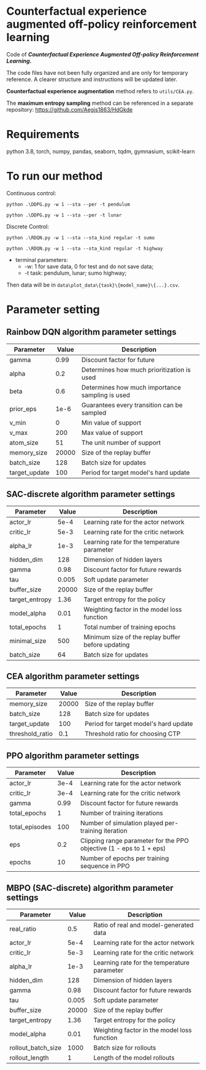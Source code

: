 # Counterfactual experience augmented off-policy reinforcement learning

Code of ***Counterfactual Experience Augmented Off-policy Reinforcement Learning.***

The code files have not been fully organized and are only for temporary reference. A clearer structure and instructions will be updated later.

**Counterfactual experience augmentation** method refers to `utils/CEA.py`.

The **maximum entropy sampling** method can be referenced in a separate repository: https://github.com/Aegis1863/HdGkde

# Requirements

python 3.8, torch, numpy, pandas, seaborn, tqdm, gymnasium, scikit-learn

# To run our method

Continuous control:

`python .\DDPG.py -w 1 --sta --per -t pendulum`

`python .\DDPG.py -w 1 --sta --per -t lunar`

Discrete Control:

`python .\RDQN.py -w 1 --sta --sta_kind regular -t sumo`

`python .\RDQN.py -w 1 --sta --sta_kind regular -t highway`

* terminal parameters:
  * -w: 1 for save data, 0 for test and do not save data;
  * -t task: pendulum, lunar; sumo highway;

Then data will be in `data\plot_data\{task}\{model_name}\{...}.csv`.

# Parameter setting

## Rainbow DQN algorithm parameter settings

| **Parameter** | **Value** | **Description**                           |
| ------------------- | --------------- | ----------------------------------------------- |
| gamma               | 0.99            | Discount factor for future                      |
| alpha               | 0.2             | Determines how much prioritization is used      |
| beta                | 0.6             | Determines how much importance sampling is used |
| prior_eps           | 1e-6            | Guarantees every transition can be sampled      |
| v_min               | 0               | Min value of support                            |
| v_max               | 200             | Max value of support                            |
| atom_size           | 51              | The unit number of support                      |
| memory_size         | 20000           | Size of the replay buffer                       |
| batch_size          | 128             | Batch size for updates                          |
| target_update       | 100             | Period for target model's hard update           |

## SAC-discrete algorithm parameter settings

| **Parameter** | **Value** | **Description**                             |
| ------------------- | --------------- | ------------------------------------------------- |
| actor_lr            | 5e-4            | Learning rate for the actor network               |
| critic_lr           | 5e-3            | Learning rate for the critic network              |
| alpha_lr            | 1e-3            | Learning rate for the temperature parameter       |
| hidden_dim          | 128             | Dimension of hidden layers                        |
| gamma               | 0.98            | Discount factor for future rewards                |
| tau                 | 0.005           | Soft update parameter                             |
| buffer_size         | 20000           | Size of the replay buffer                         |
| target_entropy      | 1.36            | Target entropy for the policy                     |
| model_alpha         | 0.01            | Weighting factor in the model loss function       |
| total_epochs        | 1               | Total number of training epochs                   |
| minimal_size        | 500             | Minimum size of the replay buffer before updating |
| batch_size          | 64              | Batch size for updates                            |

## CEA algorithm parameter settings

| **Parameter** | **Value** | **Description**                 |
| ------------------- | --------------- | ------------------------------------- |
| memory_size         | 20000           | Size of the replay buffer             |
| batch_size          | 128             | Batch size for updates                |
| target_update       | 100             | Period for target model's hard update |
| threshold_ratio     | 0.1             | Threshold ratio for choosing CTP      |

## PPO algorithm parameter settings

| **Parameter** | **Value** | **Description**                                               |
| ------------------- | --------------- | ------------------------------------------------------------------- |
| actor_lr            | 3e-4            | Learning rate for the actor network                                 |
| critic_lr           | 3e-4            | Learning rate for the critic network                                |
| gamma               | 0.99            | Discount factor for future rewards                                  |
| total_epochs        | 1               | Number of training iterations                                       |
| total_episodes      | 100             | Number of simulation played per-training iteration                  |
| eps                 | 0.2             | Clipping range parameter for the PPO objective (1 - eps to 1 + eps) |
| epochs              | 10              | Number of epochs per training sequence in PPO                       |

## MBPO (SAC-discrete) algorithm parameter settings

| **Parameter** | **Value** | **Description**                       |
| ------------------- | --------------- | ------------------------------------------- |
| real_ratio          | 0.5             | Ratio of real and model-generated data      |
| actor_lr            | 5e-4            | Learning rate for the actor network         |
| critic_lr           | 5e-3            | Learning rate for the critic network        |
| alpha_lr            | 1e-3            | Learning rate for the temperature parameter |
| hidden_dim          | 128             | Dimension of hidden layers                  |
| gamma               | 0.98            | Discount factor for future rewards          |
| tau                 | 0.005           | Soft update parameter                       |
| buffer_size         | 20000           | Size of the replay buffer                   |
| target_entropy      | 1.36            | Target entropy for the policy               |
| model_alpha         | 0.01            | Weighting factor in the model loss function |
| rollout_batch_size  | 1000            | Batch size for rollouts                     |
| rollout_length      | 1               | Length of the model rollouts                |
